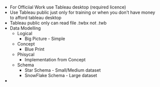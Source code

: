 - For Officiial Work use Tableau desktop (required licence)
- Use Tableau public just only for training or when you don't have money to afford tableau desktop
- Tableau public only can read file .twbx not .twb
- Data Modelling
	- Logical
		- Big Picture - Simple
	- Concept
		- Blue Print
	- Phisycal
		- Implementation from Concept
	- Schema
		- Star Schema - Small/Medium dataset
		- SnowFlake Schema - Large dataset
- 